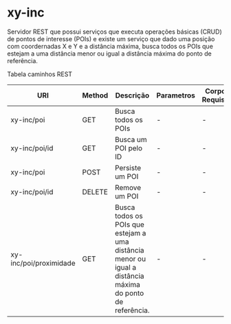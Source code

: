 # xy-inc

Servidor REST que possui serviços que executa operações básicas (CRUD) de pontos de interesse (POIs) e existe um serviço que dado uma posição com coordernadas X e Y e a distância máxima, busca todos os POIs que estejam a uma distância menor ou igual a distância máxima do ponto de referência.

Tabela caminhos REST

URI | Method | Descrição | Parametros | Corpo da Requisição | EX
--- | ------ | --------- | ---------- | ------------------- | ------
xy-inc/poi | GET | Busca todos os POIs | - | - | xy-inc/poi
xy-inc/poi/id | GET | Busca um POI pelo ID | - | - | xy-inc/poi/2
xy-inc/poi | POST | Persiste um POI | - | - | xy-inc/poi
xy-inc/poi/id | DELETE | Remove um POI | - | - | xy-inc/poi/2
xy-inc/poi/proximidade | GET | Busca todos os POIs que estejam a uma distância menor ou igual a distância máxima do ponto de referência. | - | - | xy-inc/poi/proximidade?coordenadaX=20&coordenadaY=&distMax=10